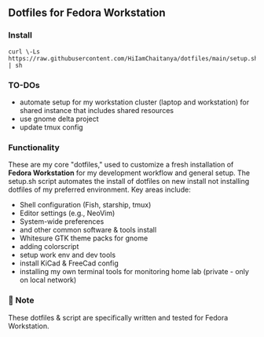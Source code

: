 ## Dotfiles for Fedora Workstation

### Install

```
curl \-Ls https://raw.githubusercontent.com/HiIamChaitanya/dotfiles/main/setup.sh | sh
```

### TO-DOs

- automate setup for my workstation cluster (laptop and workstation) for shared instance that includes shared resources
- use gnome delta project 
- update tmux config

### Functionality 

These are my core "dotfiles," used to customize a fresh installation of **Fedora Workstation** for my development workflow and general setup. The setup.sh script automates the install of dotfiles on new install not installing dotfiles of my preferred environment. Key areas include:

* Shell configuration (Fish, starship, tmux)  
* Editor settings (e.g., NeoVim)  
* System-wide preferences  
* and other common software & tools install  
* Whitesure GTK theme packs for gnome  
* adding colorscript  
* setup work env and dev tools  
* install KiCad & FreeCad config  
* installing my own terminal tools for monitoring home lab (private \- only on local network)

### **📝 Note**

These dotfiles & script are specifically written and tested for Fedora Workstation.
